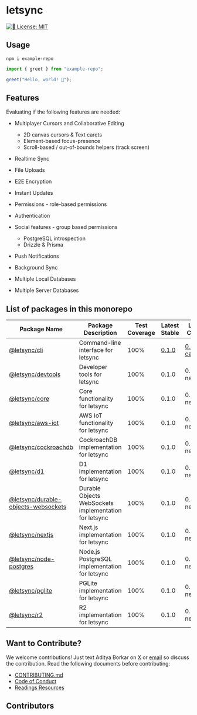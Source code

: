 # letsync

<!-- Website Link -->

[![📝 License: MIT](https://img.shields.io/badge/%F0%9F%93%9D_license-MIT-21bb42.svg)](https://github.com/Aditya%20Borkar/example-repo/blob/main/LICENSE.md)

<!-- [!-- prettier-ignore-start 
	ALL-CONTRIBUTORS-BADGE:START - Do not remove or modify this section
	<a href="#contributors" target="_blank">
		<img alt="👪 All Contributors: 1" src="https://img.shields.io/badge/👪_all_contributors-1-21bb42.svg" />
	</a>
	ALL-CONTRIBUTORS-BADGE:END
	prettier-ignore-end -->

## Usage

```shell
npm i example-repo
```

```ts
import { greet } from "example-repo";

greet("Hello, world! 💖");
```

## Features

Evaluating if the following features are needed:

- Multiplayer Cursors and Collaborative Editing
  - 2D canvas cursors & Text carets
  - Element-based focus-presence
  - Scroll-based / out-of-bounds helpers (track screen)
- Realtime Sync
- File Uploads
- E2E Encryption
- Instant Updates
- Permissions - role-based permissions
- Authentication
- Social features - group based permissions
  - PostgreSQL introspection
  - Drizzle & Prisma

- Push Notifications
- Background Sync
- Multiple Local Databases
- Multiple Server Databases

## List of packages in this monorepo

| Package Name | Package Description | Test Coverage | Latest Stable | Latest Canary |
|--|--|--|--|--|
| [@letsync/cli](./packages/cli/README.md) | Command-line interface for letsync | 100% | [0.1.0](https://www.npmjs.com/package/@letsync/cockroachdb/v/0.1.0) | [0.2.0-canary.1](https://www.npmjs.com/package/@letsync/cockroachdb/v/0.2.0-canary.1) |
| [@letsync/devtools](./packages/devtools/README.md) | Developer tools for letsync | 100% | 0.1.0 | 0.2.0-next.1 |
| [@letsync/core](./packages/core/README.md) | Core functionality for letsync | 100% | 0.1.0 | 0.2.0-next.1 |
| [@letsync/aws-iot](./packages/aws-iot/README.md) | AWS IoT functionality for letsync | 100% | 0.1.0 | 0.2.0-next.1 |
| [@letsync/cockroachdb](./packages/cockroachdb/README.md) | CockroachDB implementation for letsync | 100% | 0.1.0 | 0.2.0-next.1 |
| [@letsync/d1](./packages/d1/README.md) | D1 implementation for letsync | 100% | 0.1.0 | 0.2.0-next.1 |
| [@letsync/durable-objects-websockets](./packages/durable-objects-websockets/README.md) | Durable Objects WebSockets implementation for letsync | 100% | 0.1.0 | 0.2.0-next.1 |
| [@letsync/nextjs](./packages/nextjs/README.md) | Next.js implementation for letsync | 100% | 0.1.0 | 0.2.0-next.1 |
| [@letsync/node-postgres](./packages/node-postgres/README.md) | Node.js PostgreSQL implementation for letsync | 100% | 0.1.0 | 0.2.0-next.1 |
| [@letsync/pglite](./packages/pglite/README.md) | PGLite implementation for letsync | 100% | 0.1.0 | 0.2.0-next.1 |
| [@letsync/r2](./packages/r2/README.md) | R2 implementation for letsync | 100% | 0.1.0 | 0.2.0-next.1 |

## Want to Contribute?

We welcome contributions! Just text Aditya Borkar on [X](https://x.com/adityaborkar) or [email](mailto:hello@letsync.dev) so discuss the contribution. Read the following documents before contributing:

- [CONTRIBUTING.md](./CONTRIBUTING.md)
- [Code of Conduct](./CODE_OF_CONDUCT.md)
- [Readings Resources](https://letsync.adityaborkar.com/docs/contributing/contributing)

## Contributors

<!-- spellchecker: disable -->
<!-- ALL-CONTRIBUTORS-LIST:START - Do not remove or modify this section -->
<!-- prettier-ignore-start -->
<!-- markdownlint-disable -->
<table>
<!-- (this will be filled in by all-contributors) -->
</table>
<!-- markdownlint-restore -->
<!-- prettier-ignore-end -->
<!-- ALL-CONTRIBUTORS-LIST:END -->
<!-- spellchecker: enable -->
